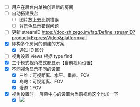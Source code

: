 - [ ] 用户在展台内单独创建新的房间
- [ ] 自动搭建展台
	- [ ] 图片放上去比例错误
	- [ ] 背景色显示错误问题
- [ ] 更新 streamID https://doc-zh.zego.im/faq/Define_streamID?product=ExpressVideo&platform=all
- [x] 即构多个房间的创建的方案
	- [x] 通过 ID 区分
- [ ] 视角设置 views 根据 type find
- [x] 三个模式视角模式都显示【当前视角设置】
- [x] 不同视角显示不同的设置
	- [x] 三维：可视距离、水平、垂直、FOV  
	- [x] 鸟瞰：可视距离、FOV  
	- [x] 漫游：FOV
- [x] 视角设置时， 屏幕中心的设置为当前视角这个也加一下
	- [x] ![](Pasted%20image%2020240327104444.png)